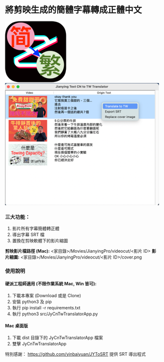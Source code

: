 # 將剪映生成的簡體字幕轉成正體中文
<img src="https://github.com/jackychu0830/jy-cn-tw-translator/blob/main/icon.png" width="200"/>
<img src="https://github.com/jackychu0830/jy-cn-tw-translator/blob/main/screenshot.png" width="640"/>

### 三大功能：
1. 影片所有字幕簡體轉正體
2. 導出字幕 SRT 檔
3. 置換在剪映軟體下的影片縮圖

**剪映影片檔路徑 (Mac):** <家目錄>/Movies/JianyingPro/videocut/<影片 ID>
**影片縮圖:** <家目錄>/Movies/JianyingPro/videocut/<影片 ID>/cover.png

### 使用說明

#### 硬派工程師適用 (不限作業系統 Mac, Win 皆可):
1. 下載本專案 (Download 或是 Clone)
2. 安裝 python3 及 pip
3. 執行 pip install -r requirements.txt
4. 執行 python3 src/JyCnTwTranslatorApp.py

#### Mac 桌面版
1. 下載 dist 目錄下的 JyCnTwTranslatorApp 檔案
2. 雙擊 JyCnTwTranslatorApp


特別感謝： https://github.com/yinbaiyuan/JYToSRT 提供 SRT 導出程式
